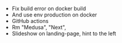 - Fix build error on docker build
- And use env production on docker
- GitHub actions
- Rm "Medusa", "Next", 
- Slideshow on landing-page, hint to the left